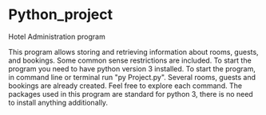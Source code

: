 # Python_project
Hotel Administration program

This program allows storing and retrieving information about rooms, guests, and bookings. Some common sense restrictions are included.
To start the program you need to have python version 3 installed. To start the program, in command line or terminal run "py Project.py". Several rooms, guests and bookings are already created. Feel free to explore each command.
The packages used in this program are standard for python 3, there is no need to install anything additionally.
